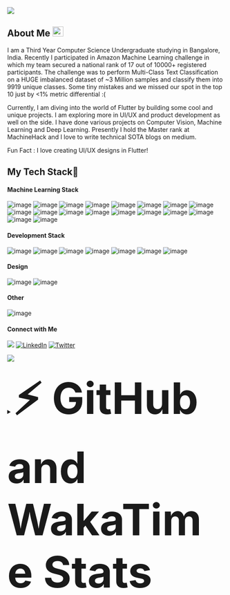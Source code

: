 <img src="https://user-images.githubusercontent.com/53419293/135232307-a2a48d54-5c89-4a53-a479-08eb92884c0e.jpg">

## About Me <img src="https://media.giphy.com/media/hvRJCLFzcasrR4ia7z/giphy.gif" width="25px" height="23px">
I am a Third Year Computer Science Undergraduate studying in Bangalore, India.
Recently I participated in Amazon Machine Learning challenge in which my team secured a national rank of 17 out of 10000+ registered participants. The challenge was to perform Multi-Class Text Classification on a HUGE imbalanced dataset of ~3 Million samples and classify them into 9919 unique classes.
Some tiny mistakes and we missed our spot in the top 10 just by <1% metric differential :(
<br>

Currently, I am diving into the world of Flutter by building some cool and unique projects. I am exploring more in UI/UX and product development as well on the side. I have done various projects on Computer Vision, Machine Learning and Deep Learning.
Presently I hold the Master rank at MachineHack and I love to write technical SOTA blogs on medium.
</br>

Fun Fact : I love creating UI/UX designs in Flutter!

## My Tech Stack🚀
#### Machine Learning Stack
![image](https://img.shields.io/badge/Python-3776AB?style=for-the-badge&logo=python&logoColor=white)
![image](https://img.shields.io/badge/pandas%20-%23150458.svg?&style=for-the-badge&logo=pandas&logoColor=white)
![image](https://img.shields.io/badge/numpy%20-%23013243.svg?&style=for-the-badge&logo=numpy&logoColor=white)
![image](https://img.shields.io/badge/Jupyter-F37626.svg?&style=for-the-badge&logo=Jupyter&logoColor=white)
![image](https://img.shields.io/badge/OpenCV-27338e?style=for-the-badge&logo=OpenCV&logoColor=white)
![image](https://img.shields.io/badge/Keras-D00000?style=for-the-badge&logo=Keras&logoColor=white)
![image](https://img.shields.io/badge/TensorFlow-FF6F00?style=for-the-badge&logo=TensorFlow&logoColor=white)
![image](https://img.shields.io/badge/PyTorch-EE4C2C?style=for-the-badge&logo=PyTorch&logoColor=white)
![image](https://img.shields.io/badge/scikit_learn-F7931E?style=for-the-badge&logo=scikit-learn&logoColor=white)
![image](https://img.shields.io/badge/Streamlit-FF4B4B?style=for-the-badge&logo=Streamlit&logoColor=white)
![image](https://img.shields.io/badge/Plotly-239120?style=for-the-badge&logo=plotly&logoColor=white)
![image](https://img.shields.io/badge/PyTorch-Lightning-792EE5?style=for-the-badge&logo=PyTorch-Lightning&logoColor=white)
![image](https://img.shields.io/badge/MySQL-00000F?style=for-the-badge&logo=mysql&logoColor=white)
![image](https://img.shields.io/badge/Flask-000000?style=for-the-badge&logo=flask&logoColor=white)
![image](https://img.shields.io/badge/Docker-2CA5E0?style=for-the-badge&logo=docker&logoColor=white)
![image](https://img.shields.io/badge/DVC-945DD6?style=for-the-badge&logo=dataversioncontrol&logoColor=white)
![image](https://img.shields.io/badge/Heroku-430098?style=for-the-badge&logo=heroku&logoColor=white)
![image](https://img.shields.io/badge/Vercel-000000?style=for-the-badge&logo=vercel&logoColor=white)
<!-- ![image](https://img.shields.io/badge/OpenCV-27338e?style=for-the-badge&logo=OpenCV&logoColor=white) -->
<!-- ![image](https://img.shields.io/badge/Django-092E20?style=for-the-badge&logo=django&logoColor=white) -->

#### Development Stack
![image](https://img.shields.io/badge/Git-F05032?style=for-the-badge&logo=git&logoColor=white)
![image](https://img.shields.io/badge/HTML5-E34F26?style=for-the-badge&logo=html5&logoColor=white)
![image](https://img.shields.io/badge/CSS3-1572B6?style=for-the-badge&logo=css3&logoColor=white)
![image](https://img.shields.io/badge/Tailwind_CSS-38B2AC?style=for-the-badge&logo=tailwind-css&logoColor=white)
![image](https://img.shields.io/badge/Dart-0175C2?style=for-the-badge&logo=dart&logoColor=white)
![image](https://img.shields.io/badge/Flutter-02569B?style=for-the-badge&logo=flutter&logoColor=white)
![image](https://img.shields.io/badge/firebase-ffca28?style=for-the-badge&logo=firebase&logoColor=black)
<!-- ![image](https://img.shields.io/badge/JavaScript-F7DF1E?style=for-the-badge&logo=javascript&logoColor=black) -->
<!-- ![image](https://img.shields.io/badge/React_Native-20232A?style=for-the-badge&logo=react&logoColor=61DAFB) -->
<!-- ![image](https://img.shields.io/badge/Expo-1B1F23?style=for-the-badge&logo=expo&logoColor=white) -->
<!-- ![image](https://img.shields.io/badge/AWS_Amplify-232F3E?style=for-the-badge&logo=amazon-aws&logoColor=white) -->
<!-- ![image](https://img.shields.io/badge/Bootstrap-563D7C?style=for-the-badge&logo=bootstrap&logoColor=white) -->
#### Design
![image](https://img.shields.io/badge/Figma-F24E1E?style=for-the-badge&logo=figma&logoColor=white)
![image](https://img.shields.io/badge/Adobe%20XD-FF61F6?style=for-the-badge&logo=Adobe%20XD&logoColor=white)
<!-- ![image](https://img.shields.io/badge/Canva-%2300C4CC.svg?&style=for-the-badge&logo=Canva&logoColor=white) -->
#### Other
![image](https://img.shields.io/badge/C-00599C?style=for-the-badge&logo=c&logoColor=white)
<!-- ![image](https://img.shields.io/badge/Java-ED8B00?style=for-the-badge&logo=java&logoColor=white) -->
#### Connect with Me
<p align="left">
 <a target="_blank" href="mailto:iamnakshatrasingh@gmail.com"> <img src="https://img.shields.io/badge/Gmail-D14836?style=for-the-badge&logo=gmail&logoColor=white"></a>
<a target="_blank" href="https://www.linkedin.com/in/nakshatrasinghh/"><img alt="LinkedIn" src="https://img.shields.io/badge/linkedin-%230077B5.svg?style=for-the-badge&logo=linkedin&logoColor=white"/></a>
<!-- <a target="_blank" href="https://nakshatrasinghh.medium.com"><img alt="Medium" src="https://img.shields.io/badge/Medium-%23000000.svg?style=for-the-badge&logo=Medium&logoColor=white"/></a> -->
<a target="_blank" href="https://twitter.com/iamnakshatraa"><img alt="Twitter" src="https://img.shields.io/badge/Twitter-%231DA1F2.svg?style=for-the-badge&logo=Twitter&logoColor=white"/></a>
<!-- <a target="_blank" href="https://www.instagram.com/nakshatraa.singhh/">	<img alt="Instagram" src="https://img.shields.io/badge/Instagram-%23E4405F.svg?style=for-the-badge&logo=Instagram&logoColor=white"/></a> -->
<!-- <a target="_blank" href="https://www.kaggle.com/nakshatrasingh">	<img alt="Kaggle" src="https://img.shields.io/badge/Kaggle-20BEFF?style=for-the-badge&logo=Kaggle&logoColor=white"/></a> -->
<!-- <a target="_blank" href="https://www.hackerearth.com/@nakshatra18"> <img src="https://img.shields.io/badge/HackerEarth-%232C3454.svg?&style=for-the-badge&logo=HackerEarth&logoColor=Blue"></a> -->
</p>
</p>



![](https://github-readme-streak-stats.herokuapp.com?user=nakshatrasinghh&theme=dracula&hide_border=true)


<details>	
  <summary><b style="font-size:100px">⚡ GitHub and WakaTime Stats</b></summary>
<img src="https://github-readme-stats-pvt.nakshatrasinghh.vercel.app/api?username=nakshatrasinghh&show_icons=true&theme=material-palenight&layout=compact&count_private=true" />
<img src="https://github-readme-stats.vercel.app/api/top-langs/?username=nakshatrasinghh&layout=compact&hide=jupyter%20notebook&theme=material-palenight"/>
  
<!-- <img src="https://github-readme-stats.vercel.app/api/wakatime?username=nakshatrasinghh&layout=compact"/> -->

  

<!--START_SECTION:waka-->
![Lines of code](https://img.shields.io/badge/From%20Hello%20World%20I%27ve%20Written-2.9%20million%20lines%20of%20code-blue)

**🐱 My GitHub Data** 

> 🏆 466 Contributions in the Year 2021
 > 
> 📦 933.1 kB Used in GitHub's Storage 
 > 
> 💼 Opted to Hire
 > 
> 📜 43 Public Repositories 
 > 
> 🔑 46 Private Repositories  
 > 
**I'm an Early 🐤** 

```text
🌞 Morning    231 commits    █████░░░░░░░░░░░░░░░░░░░░   21.94% 
🌆 Daytime    475 commits    ███████████░░░░░░░░░░░░░░   45.11% 
🌃 Evening    330 commits    ███████░░░░░░░░░░░░░░░░░░   31.34% 
🌙 Night      17 commits     ░░░░░░░░░░░░░░░░░░░░░░░░░   1.61%

```
📅 **I'm Most Productive on Thursday** 

```text
Monday       157 commits    ███░░░░░░░░░░░░░░░░░░░░░░   14.91% 
Tuesday      136 commits    ███░░░░░░░░░░░░░░░░░░░░░░   12.92% 
Wednesday    136 commits    ███░░░░░░░░░░░░░░░░░░░░░░   12.92% 
Thursday     181 commits    ████░░░░░░░░░░░░░░░░░░░░░   17.19% 
Friday       163 commits    ███░░░░░░░░░░░░░░░░░░░░░░   15.48% 
Saturday     158 commits    ███░░░░░░░░░░░░░░░░░░░░░░   15.0% 
Sunday       122 commits    ███░░░░░░░░░░░░░░░░░░░░░░   11.59%

```


📊 **This Week I Spent My Time On** 

```text
⌚︎ Time Zone: Asia/Kolkata

💬 Programming Languages: 
Dart                     10 hrs 23 mins      ███████████████████████░░   92.39% 
YAML                     28 mins             █░░░░░░░░░░░░░░░░░░░░░░░░   4.26% 
Java                     9 mins              ░░░░░░░░░░░░░░░░░░░░░░░░░   1.36% 
TypeScript               4 mins              ░░░░░░░░░░░░░░░░░░░░░░░░░   0.71% 
GraphQL                  3 mins              ░░░░░░░░░░░░░░░░░░░░░░░░░   0.47%

🔥 Editors: 
VS Code                  11 hrs 5 mins       ████████████████████████░   98.64% 
IntelliJ                 9 mins              ░░░░░░░░░░░░░░░░░░░░░░░░░   1.36%

🐱‍💻 Projects: 
flutterapp               9 hrs 20 mins       ████████████████████░░░░░   83.04% 
graphql_demo             32 mins             █░░░░░░░░░░░░░░░░░░░░░░░░   4.82% 
graphql                  24 mins             █░░░░░░░░░░░░░░░░░░░░░░░░   3.62% 
cryptoapi                12 mins             ░░░░░░░░░░░░░░░░░░░░░░░░░   1.87% 
a_commerce-master        11 mins             ░░░░░░░░░░░░░░░░░░░░░░░░░   1.63%

💻 Operating System: 
Mac                      11 hrs 15 mins      █████████████████████████   100.0%

```

**I Mostly Code in Dart** 

```text
Dart                     25 repos            ████████░░░░░░░░░░░░░░░░░   33.33% 
Jupyter Notebook         19 repos            ██████░░░░░░░░░░░░░░░░░░░   25.33% 
Python                   13 repos            ████░░░░░░░░░░░░░░░░░░░░░   17.33% 
HTML                     10 repos            ███░░░░░░░░░░░░░░░░░░░░░░   13.33% 
TypeScript               3 repos             █░░░░░░░░░░░░░░░░░░░░░░░░   4.0%

```



 Last Updated on 09/10/2021
<!--END_SECTION:waka-->

*NOTE: Top languages does not indicate my skill level or anything like that. It is just a metric of which languages have been hosted by me on GitHub based on the usage across repositories. There are others which I haven't put up on GitHub.*

</details>
